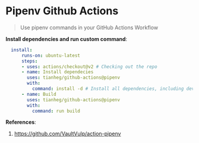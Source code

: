# Pipenv Github Actions

> Use pipenv commands in your GitHub Actions Workflow

**Install dependencies and run custom command**:

```yaml
  install:
      runs-on: ubuntu-latest
      steps:
      - uses: actions/checkout@v2 # Checking out the repo
      - name: Install dependecies
        uses: tianheg/github-actions@pipenv
        with:
          command: install -d # Install all dependencies, including development ones
      - name: Build
        uses: tianheg/github-actions@pipenv
        with:
          command: run build
```

**References**:

1. <https://github.com/VaultVulp/action-pipenv>
